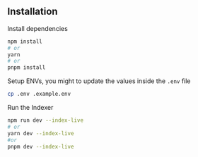 ## Installation

Install dependencies
```bash
npm install 
# or
yarn
# or
pnpm install
```

Setup ENVs, you might to update the values inside the `.env` file
```bash
cp .env .example.env
```

Run the Indexer
```bash
npm run dev --index-live
# or 
yarn dev --index-live
#or
pnpm dev --index-live
```
